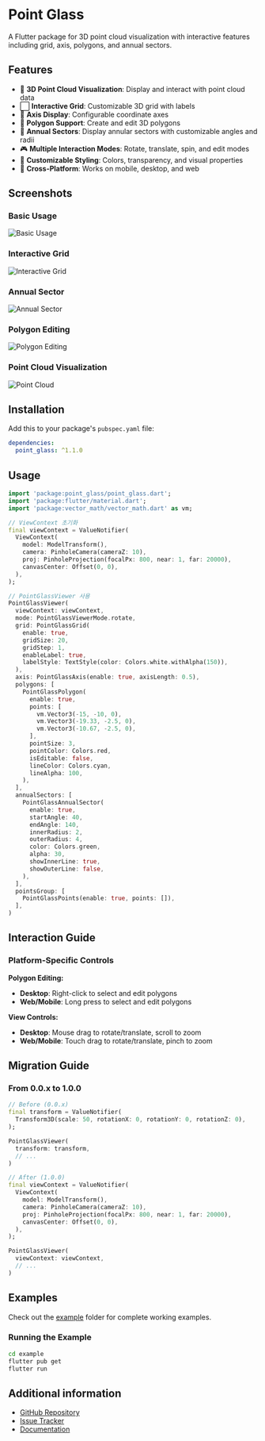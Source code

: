 # Point Glass

A Flutter package for 3D point cloud visualization with interactive features including grid, axis, polygons, and annual sectors.

## Features

- 🎯 **3D Point Cloud Visualization**: Display and interact with point cloud data
- ⬜ **Interactive Grid**: Customizable 3D grid with labels
- 🧭 **Axis Display**: Configurable coordinate axes
- 🔷 **Polygon Support**: Create and edit 3D polygons
- 🍕 **Annual Sectors**: Display annular sectors with customizable angles and radii
- 🎮 **Multiple Interaction Modes**: Rotate, translate, spin, and edit modes
- 🎨 **Customizable Styling**: Colors, transparency, and visual properties
- 📱 **Cross-Platform**: Works on mobile, desktop, and web

## Screenshots

### Basic Usage
![Basic Usage](https://raw.githubusercontent.com/immsong/point_glass/main/doc/images/basic_use.gif)

### Interactive Grid
![Interactive Grid](https://raw.githubusercontent.com/immsong/point_glass/main/doc/images/grid.gif)

### Annual Sector
![Annual Sector](https://raw.githubusercontent.com/immsong/point_glass/main/doc/images/annual_sector.gif)
 
### Polygon Editing
![Polygon Editing](https://raw.githubusercontent.com/immsong/point_glass/main/doc/images/polygon.gif)

### Point Cloud Visualization
![Point Cloud](https://raw.githubusercontent.com/immsong/point_glass/main/doc/images/point_cloud.gif)

## Installation

Add this to your package's `pubspec.yaml` file:
 
```yaml
dependencies:
  point_glass: ^1.1.0
```

## Usage

```dart
import 'package:point_glass/point_glass.dart';
import 'package:flutter/material.dart';
import 'package:vector_math/vector_math.dart' as vm;

// ViewContext 초기화
final viewContext = ValueNotifier(
  ViewContext(
    model: ModelTransform(),
    camera: PinholeCamera(cameraZ: 10),
    proj: PinholeProjection(focalPx: 800, near: 1, far: 20000),
    canvasCenter: Offset(0, 0),
  ),
);

// PointGlassViewer 사용
PointGlassViewer(
  viewContext: viewContext,
  mode: PointGlassViewerMode.rotate,
  grid: PointGlassGrid(
    enable: true,
    gridSize: 20,
    gridStep: 1,
    enableLabel: true,
    labelStyle: TextStyle(color: Colors.white.withAlpha(150)),
  ),
  axis: PointGlassAxis(enable: true, axisLength: 0.5),
  polygons: [
    PointGlassPolygon(
      enable: true,
      points: [
        vm.Vector3(-15, -10, 0),
        vm.Vector3(-19.33, -2.5, 0),
        vm.Vector3(-10.67, -2.5, 0),
      ],
      pointSize: 3,
      pointColor: Colors.red,
      isEditable: false,
      lineColor: Colors.cyan,
      lineAlpha: 100,
    ),
  ],
  annualSectors: [
    PointGlassAnnualSector(
      enable: true,
      startAngle: 40,
      endAngle: 140,
      innerRadius: 2,
      outerRadius: 4,
      color: Colors.green,
      alpha: 30,
      showInnerLine: true,
      showOuterLine: false,
    ),
  ],
  pointsGroup: [
    PointGlassPoints(enable: true, points: []),
  ],
)
```

## Interaction Guide

### Platform-Specific Controls

**Polygon Editing:**
- **Desktop**: Right-click to select and edit polygons
- **Web/Mobile**: Long press to select and edit polygons

**View Controls:**
- **Desktop**: Mouse drag to rotate/translate, scroll to zoom
- **Web/Mobile**: Touch drag to rotate/translate, pinch to zoom

## Migration Guide

### From 0.0.x to 1.0.0

```dart
// Before (0.0.x)
final transform = ValueNotifier(
  Transform3D(scale: 50, rotationX: 0, rotationY: 0, rotationZ: 0),
);

PointGlassViewer(
  transform: transform,
  // ...
)

// After (1.0.0)
final viewContext = ValueNotifier(
  ViewContext(
    model: ModelTransform(),
    camera: PinholeCamera(cameraZ: 10),
    proj: PinholeProjection(focalPx: 800, near: 1, far: 20000),
    canvasCenter: Offset(0, 0),
  ),
);

PointGlassViewer(
  viewContext: viewContext,
  // ...
)
```

## Examples

Check out the [example](https://github.com/immsong/point_glass/tree/main/example) folder for complete working examples.

### Running the Example
```bash
cd example
flutter pub get
flutter run
```

## Additional information

- [GitHub Repository](https://github.com/immsong/point_glass)
- [Issue Tracker](https://github.com/immsong/point_glass/issues)
- [Documentation](https://github.com/immsong/point_glass#readme)
